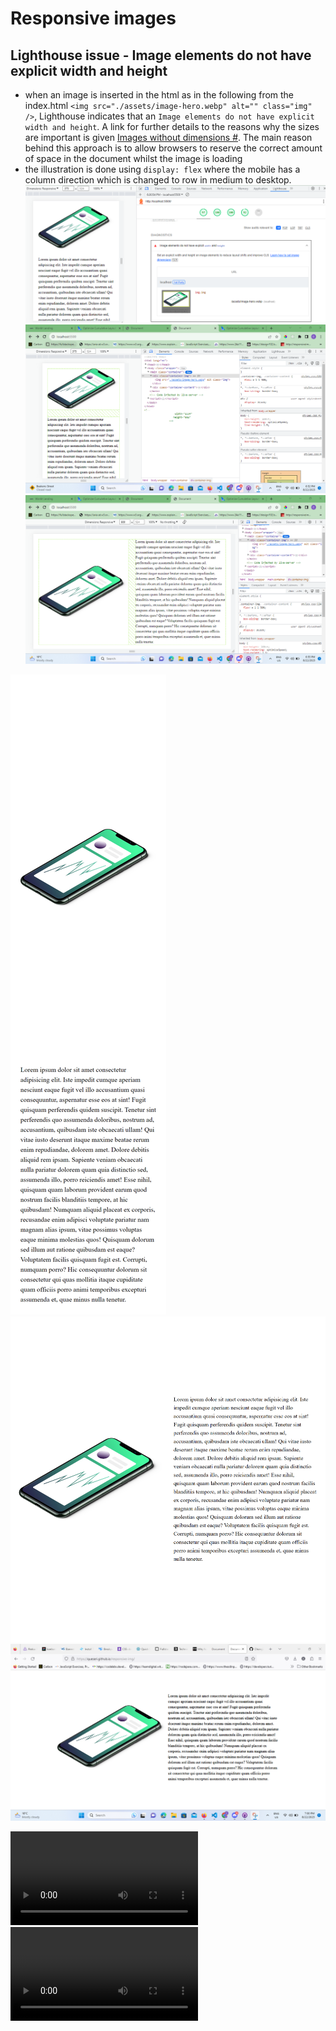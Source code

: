 # Responsive images

## Lighthouse issue - Image elements do not have explicit width and height

- when an image is inserted in the html as in the following from the index.html `<img src="./assets/image-hero.webp" alt="" class="img" />`, Lighthouse indicates that an `Image elements do not have explicit width and height`. A link for further details to the reasons why the sizes are important is given [Images without dimensions #](https://web.dev/optimize-cls/?utm_source=lighthouse&utm_medium=devtools#images-without-dimensions). The main reason behind this approach is to allow browsers to reserve the correct amount of space in the document whilst the image is loading
- the illustration is done using `display: flex` where the mobile has a column direction which is changed to row in medium to desktop.
![Mobile at 375px - lighthouse image without explicit sizes warning](screenshots/image-no-sizes.png)
![Mobile at 375px - img has no explicit sizes set - devtools open ](screenshots/mobile-showing-dimensions-no-sizes.png)
![Tablet at 900px - image has no explicit sizes](screenshots/tablet-dimensions-no-sizes.png)

![Mobile at 375px - image has explicit sizes ](screenshots/mobile-scr-sizes.png)
![Tablet at 900px - image has explicit sizes](screenshots/tablet-scr-sizes.png)
![Desktop - image has explicit sizes](screenshots/desktop-explicit-sizes.png)

![image without sizes video demostration](screenshots/image-without-sizes-edit.mp4)
![image with sizes video demo](screenshots/image-with-sizes-edit.mp4)
